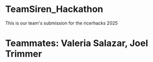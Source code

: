 # TeamSiren_Hackathon
This is our team's submission for the ricerhacks 2025
# Teammates: Valeria Salazar, Joel Trimmer
